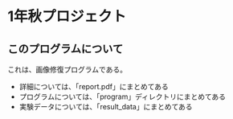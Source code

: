 # 1年秋プロジェクト
## このプログラムについて

これは、画像修復プログラムである。

- 詳細については、「report.pdf」にまとめてある
- プログラムについては、「program」ディレクトリにまとめてある
- 実験データについては、「result_data」にまとめてある
